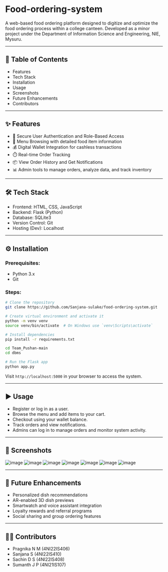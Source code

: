 # Food-ordering-system

A web-based food ordering platform designed to digitize and optimize the food ordering process within a college canteen. Developed as a minor project under the Department of Information Science and Engineering, NIE, Mysuru.

---

## 📌 Table of Contents
- Features
- Tech Stack
- Installation
- Usage
- Screenshots
- Future Enhancements
- Contributors

---

## ✨ Features
- 🔐 Secure User Authentication and Role-Based Access
- 🧾 Menu Browsing with detailed food item information
- 💰 Digital Wallet Integration for cashless transactions
- ⏱️ Real-time Order Tracking
- 📦 View Order History and Get Notifications
- 📊 Admin tools to manage orders, analyze data, and track inventory

---

## 🛠️ Tech Stack
- Frontend: HTML, CSS, JavaScript
- Backend: Flask (Python)
- Database: SQLite3
- Version Control: Git
- Hosting (Dev): Localhost

---

## ⚙️ Installation

### Prerequisites:
- Python 3.x
- Git

### Steps:
```bash
# Clone the repository
git clone https://github.com/Sanjana-sulake/food-ordering-system.git

# Create virtual environment and activate it
python -m venv venv
source venv/bin/activate  # On Windows use `venv\Scripts\activate`

# Install dependencies
pip install -r requirements.txt

cd Team_Pushan-main
cd dbms

# Run the Flask app
python app.py
```
Visit `http://localhost:5000` in your browser to access the system.

---

## ▶️ Usage
- Register or log in as a user.
- Browse the menu and add items to your cart.
- Checkout using your wallet balance.
- Track orders and view notifications.
- Admins can log in to manage orders and monitor system activity.

---

## 📸 Screenshots
![image](https://github.com/user-attachments/assets/f1e1ee0f-10ae-4c7f-8142-df82732e4271)
![image](https://github.com/user-attachments/assets/6b99e351-1121-4832-be04-73b1d7dbf83c)
![image](https://github.com/user-attachments/assets/959c87d1-bf1d-423e-8eac-7712d31972e2)
![image](https://github.com/user-attachments/assets/e7401d6c-7299-4b31-8dcf-b2d0e95f5007)
![image](https://github.com/user-attachments/assets/b04c8d0a-94bd-4071-b149-697444d6f105)
![image](https://github.com/user-attachments/assets/e5840e0a-d49f-46e1-9e61-f9046eb8a6fa)
![image](https://github.com/user-attachments/assets/0b026e92-21fa-4468-8344-f7be83b8b5e1)

---

## 🚀 Future Enhancements
- Personalized dish recommendations
- AR-enabled 3D dish previews
- Smartwatch and voice assistant integration
- Loyalty rewards and referral programs
- Social sharing and group ordering features

---

## 👩‍💻 Contributors
- Pragnika N M (4NI22IS406)
- Sanjana S (4NI22IS410)
- Sachin D S (4NI22IS408)
- Sumanth J P (4NI21IS107)
